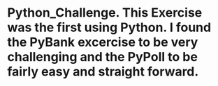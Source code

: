 # Python_Challenge. This Exercise was the first using Python. I found the PyBank excercise to be very challenging and the PyPoll to be fairly easy and straight forward. 
